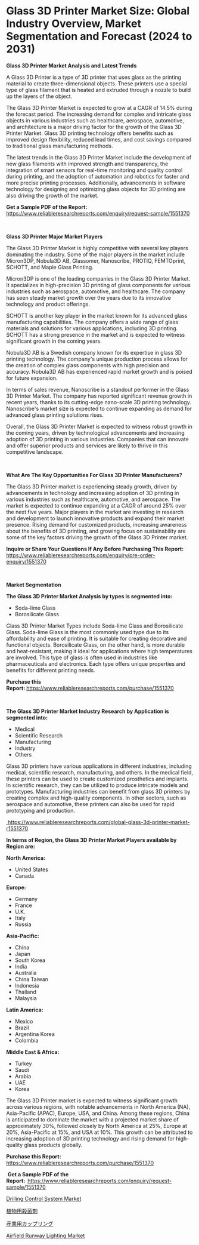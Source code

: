 <p><h1>Glass 3D Printer Market Size: Global Industry Overview, Market Segmentation and Forecast (2024 to 2031)</h1></p><p><strong>Glass 3D Printer Market Analysis and Latest Trends</strong></p>
<p><p>A Glass 3D Printer is a type of 3D printer that uses glass as the printing material to create three-dimensional objects. These printers use a special type of glass filament that is heated and extruded through a nozzle to build up the layers of the object. </p><p>The Glass 3D Printer Market is expected to grow at a CAGR of 14.5% during the forecast period. The increasing demand for complex and intricate glass objects in various industries such as healthcare, aerospace, automotive, and architecture is a major driving factor for the growth of the Glass 3D Printer Market. Glass 3D printing technology offers benefits such as improved design flexibility, reduced lead times, and cost savings compared to traditional glass manufacturing methods.</p><p>The latest trends in the Glass 3D Printer Market include the development of new glass filaments with improved strength and transparency, the integration of smart sensors for real-time monitoring and quality control during printing, and the adoption of automation and robotics for faster and more precise printing processes. Additionally, advancements in software technology for designing and optimizing glass objects for 3D printing are also driving the growth of the market.</p></p>
<p><strong>Get a Sample PDF of the Report:&nbsp;</strong> <a href="https://www.reliableresearchreports.com/enquiry/request-sample/1551370">https://www.reliableresearchreports.com/enquiry/request-sample/1551370</a></p>
<p>&nbsp;</p>
<p><strong>Glass 3D Printer Major Market Players</strong></p>
<p><p>The Glass 3D Printer Market is highly competitive with several key players dominating the industry. Some of the major players in the market include Micron3DP, Nobula3D AB, Glassomer, Nanoscribe, PROTIQ, FEMTOprint, SCHOTT, and Maple Glass Printing.</p><p>Micron3DP is one of the leading companies in the Glass 3D Printer Market. It specializes in high-precision 3D printing of glass components for various industries such as aerospace, automotive, and healthcare. The company has seen steady market growth over the years due to its innovative technology and product offerings.</p><p>SCHOTT is another key player in the market known for its advanced glass manufacturing capabilities. The company offers a wide range of glass materials and solutions for various applications, including 3D printing. SCHOTT has a strong presence in the market and is expected to witness significant growth in the coming years.</p><p>Nobula3D AB is a Swedish company known for its expertise in glass 3D printing technology. The company's unique production process allows for the creation of complex glass components with high precision and accuracy. Nobula3D AB has experienced rapid market growth and is poised for future expansion.</p><p>In terms of sales revenue, Nanoscribe is a standout performer in the Glass 3D Printer Market. The company has reported significant revenue growth in recent years, thanks to its cutting-edge nano-scale 3D printing technology. Nanoscribe's market size is expected to continue expanding as demand for advanced glass printing solutions rises.</p><p>Overall, the Glass 3D Printer Market is expected to witness robust growth in the coming years, driven by technological advancements and increasing adoption of 3D printing in various industries. Companies that can innovate and offer superior products and services are likely to thrive in this competitive landscape.</p></p>
<p>&nbsp;</p>
<p><strong>What Are The Key Opportunities For Glass 3D Printer Manufacturers?</strong></p>
<p><p>The Glass 3D Printer market is experiencing steady growth, driven by advancements in technology and increasing adoption of 3D printing in various industries such as healthcare, automotive, and aerospace. The market is expected to continue expanding at a CAGR of around 25% over the next five years. Major players in the market are investing in research and development to launch innovative products and expand their market presence. Rising demand for customized products, increasing awareness about the benefits of 3D printing, and growing focus on sustainability are some of the key factors driving the growth of the Glass 3D Printer market.</p></p>
<p><strong>Inquire or Share Your Questions If Any Before Purchasing This Report:</strong> <a href="https://www.reliableresearchreports.com/enquiry/pre-order-enquiry/1551370">https://www.reliableresearchreports.com/enquiry/pre-order-enquiry/1551370</a></p>
<p>&nbsp;</p>
<p><strong>Market Segmentation</strong></p>
<p><strong>The Glass 3D Printer Market Analysis by types is segmented into:</strong></p>
<p><ul><li>Soda–lime Glass</li><li>Borosilicate Glass</li></ul></p>
<p><p>Glass 3D Printer Market Types include Soda-lime Glass and Borosilicate Glass. Soda-lime Glass is the most commonly used type due to its affordability and ease of printing. It is suitable for creating decorative and functional objects. Borosilicate Glass, on the other hand, is more durable and heat-resistant, making it ideal for applications where high temperatures are involved. This type of glass is often used in industries like pharmaceuticals and electronics. Each type offers unique properties and benefits for different printing needs.</p></p>
<p><strong>Purchase this Report:&nbsp;</strong><a href="https://www.reliableresearchreports.com/purchase/1551370">https://www.reliableresearchreports.com/purchase/1551370</a></p>
<p>&nbsp;</p>
<p><strong>The Glass 3D Printer Market Industry Research by Application is segmented into:</strong></p>
<p><ul><li>Medical</li><li>Scientific Research</li><li>Manufacturing</li><li>Industry</li><li>Others</li></ul></p>
<p><p>Glass 3D printers have various applications in different industries, including medical, scientific research, manufacturing, and others. In the medical field, these printers can be used to create customized prosthetics and implants. In scientific research, they can be utilized to produce intricate models and prototypes. Manufacturing industries can benefit from glass 3D printers by creating complex and high-quality components. In other sectors, such as aerospace and automotive, these printers can also be used for rapid prototyping and production.</p></p>
<p><a href="https://www.reliableresearchreports.com/global-glass-3d-printer-market-r1551370">&nbsp;https://www.reliableresearchreports.com/global-glass-3d-printer-market-r1551370</a></p>
<p><strong>In terms of Region, the Glass 3D Printer Market Players available by Region are:</strong></p>
<p>
    <p> <strong> North America: </strong>
        <ul>
            <li>United States</li>
            <li>Canada</li>
        </ul>
        </p> 
    <p> <strong> Europe: </strong>
        <ul>
            <li>Germany</li>
            <li>France</li>
            <li>U.K.</li>
            <li>Italy</li>
            <li>Russia</li>
        </ul>
        </p> 
    <p> <strong> Asia-Pacific: </strong>
        <ul>
            <li>China</li>
            <li>Japan</li>
            <li>South Korea</li>
            <li>India</li>
            <li>Australia</li>
            <li>China Taiwan</li>
            <li>Indonesia</li>
            <li>Thailand</li>
            <li>Malaysia</li>
        </ul>
        </p> 
    <p> <strong> Latin America: </strong>
        <ul>
            <li>Mexico</li>
            <li>Brazil</li>
            <li>Argentina Korea</li>
            <li>Colombia</li>
        </ul>
        </p> 
    <p> <strong> Middle East & Africa: </strong>
        <ul>
            <li>Turkey</li>
            <li>Saudi</li>
            <li>Arabia</li>
            <li>UAE</li>
            <li>Korea</li>
        </ul>
    </p>
    </p>
<p><p>The Glass 3D Printer market is expected to witness significant growth across various regions, with notable advancements in North America (NA), Asia-Pacific (APAC), Europe, USA, and China. Among these regions, China is anticipated to dominate the market with a projected market share of approximately 30%, followed closely by North America at 25%, Europe at 20%, Asia-Pacific at 15%, and USA at 10%. This growth can be attributed to increasing adoption of 3D printing technology and rising demand for high-quality glass products globally.</p></p>
<p><strong>Purchase this Report: </strong><a href="https://www.reliableresearchreports.com/purchase/1551370">https://www.reliableresearchreports.com/purchase/1551370</a></p>
<p>&nbsp;<strong>Get a Sample PDF of the Report:&nbsp;&nbsp;</strong><a href="https://www.reliableresearchreports.com/enquiry/request-sample/1551370">https://www.reliableresearchreports.com/enquiry/request-sample/1551370</a></p>
<p><strong></strong></p>
<p><p><a href="https://github.com/mbisetmhermsr/Market-Research-Report-List-2/blob/main/drilling-control-system-market.md">Drilling Control System Market</a></p><p><a href="https://github.com/RodHoppe07/Market-Research-Report-List-1/blob/main/168672827259.md">植物用殺菌剤</a></p><p><a href="https://github.com/laurenreichert/Market-Research-Report-List-1/blob/main/171370527258.md">産業用カップリング</a></p><p><a href="https://github.com/zjyglelu/Market-Research-Report-List-2/blob/main/airfield-runway-lighting-market.md">Airfield Runway Lighting Market</a></p></p>